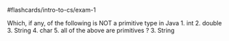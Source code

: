 #flashcards/intro-to-cs/exam-1 

Which, if any, of the following is NOT a primitive type in Java
	1. int
	2. double
	3. String
	4. char
	5. all of the above are primitives
?
3. String
<!--SR:!2022-11-30,79,250-->